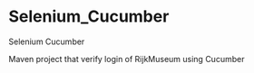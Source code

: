# Selenium_Cucumber
Selenium Cucumber

Maven project that verify login of RijkMuseum using Cucumber
